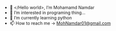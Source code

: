 - 👋 </Hello world>, I’m Mohamamd Namdar
- 👀 I’m interested in programing thing...
- 🌱 I’m currently learning python
- 📫 How to reach me -> MohNamdar01@gmail.com

<!---
account create on April 25, 2023. let's go to explor this world
--->
